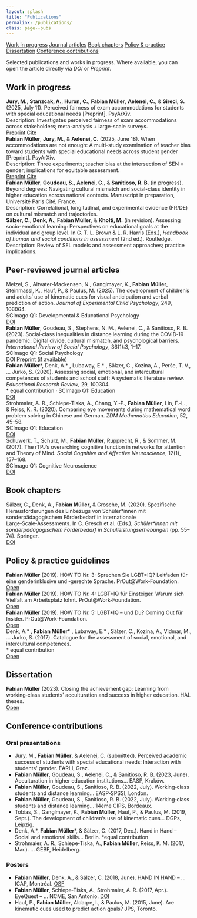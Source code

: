 ```yaml
---
layout: splash
title: "Publications"
permalink: /publications/
class: page--pubs
---
```


<link rel="stylesheet" href="/assets/css/custom.css">

<div class="pubs-wrapper">

  <!-- Quick nav -->
  <nav class="pubs-nav">
    <a href="#wip">Work in progress</a>
    <a href="#journals">Journal articles</a>
    <a href="#chapters">Book chapters</a>
    <a href="#policy">Policy & practice</a>
    <a href="#thesis">Dissertation</a>
    <a href="#talks">Conference contributions</a>
  </nav>

  <p class="pubs-intro">
    Selected publications and works in progress. Where available, you can open the article directly via <em>DOI</em> or <em>Preprint</em>.
  </p>

  <!-- Work in progress -->
  <h2 id="wip">Work in progress</h2>

  <div class="pub-item">
    <div class="pub-title">
      <strong>Jury, M.</strong>, <strong>Stanzcak, A.</strong>, <strong>Huron, C.</strong>, <strong><strong>Fabian Müller</strong></strong>, <strong>Aelenei, C.</strong>, & <strong>Sireci, S.</strong> (2025, July 11).
      Perceived fairness of exam accommodations for students with special educational needs [Preprint]. PsyArXiv.
    </div>
    <div class="pub-meta">Description: Investigates perceived fairness of exam accommodations across stakeholders; meta-analysis + large-scale surveys.</div>
    <div class="pub-actions">
      <a class="btn-link" href="https://doi.org/10.31219/osf.io/fcnz4_v1" target="_blank" rel="noopener">Preprint</a>
      <a class="btn-link btn-ghost" href="#wip" aria-label="copy citation">Cite</a>
    </div>
  </div>

  <div class="pub-item">
    <div class="pub-title">
      <strong><strong>Fabian Müller</strong></strong>, <strong>Jury, M.</strong>, & <strong>Aelenei, C.</strong> (2025, June 18).
      When accommodations are not enough: A multi-study examination of teacher bias toward students with special educational needs across student gender [Preprint]. PsyArXiv.
    </div>
    <div class="pub-meta">Description: Three experiments; teacher bias at the intersection of SEN × gender; implications for equitable assessment.</div>
    <div class="pub-actions">
      <a class="btn-link" href="https://doi.org/10.31234/osf.io/fx7jc_v1" target="_blank" rel="noopener">Preprint</a>
      <a class="btn-link btn-ghost" href="#wip">Cite</a>
    </div>
  </div>

  <div class="pub-item">
    <div class="pub-title">
      <strong><strong>Fabian Müller</strong></strong>, <strong>Goudeau, S.</strong>, <strong>Aelenei, C.</strong>, & <strong>Sanitioso, R. B.</strong> (in progress).
      Beyond degrees: Navigating cultural mismatch and social-class identity in higher education across national contexts. Manuscript in preparation, Université Paris Cité, France.
    </div>
    <div class="pub-meta">Description: Correlational, longitudinal, and experimental evidence (FR/DE) on cultural mismatch and trajectories.</div>
  </div>

  <div class="pub-item">
    <div class="pub-title">
      <strong>Sälzer, C.</strong>, <strong>Denk, A.</strong>, <strong><strong>Fabian Müller</strong></strong>, & <strong>Kholti, M.</strong> (in revision).
      Assessing socio-emotional learning: Perspectives on educational goals at the individual and group level. In G. T. L. Brown & L. R. Harris (Eds.), <em>Handbook of human and social conditions in assessment</em> (2nd ed.). Routledge.
    </div>
    <div class="pub-meta">Description: Review of SEL models and assessment approaches; practice implications.</div>
  </div>

  <!-- Journal articles -->
  <h2 id="journals">Peer‑reviewed journal articles</h2>

  <div class="pub-item">
    <div class="pub-title">
      Melzel, S., Altvater‑Mackensen, N., Ganglmayer, K., <strong><strong>Fabian Müller</strong></strong>, Steinmassl, K., Hauf, P., & Paulus, M. (2025).
      The development of children’s and adults’ use of kinematic cues for visual anticipation and verbal prediction of action.
      <em>Journal of Experimental Child Psychology</em>, 249, 106064.
    </div>
    <div class="pub-meta">SCImago Q1: Developmental & Educational Psychology</div>
    <div class="pub-actions">
      <a class="btn-link" href="https://doi.org/10.1016/j.jecp.2024.106064" target="_blank" rel="noopener">DOI</a>
    </div>
  </div>

  <div class="pub-item">
    <div class="pub-title">
      <strong><strong>Fabian Müller</strong></strong>, Goudeau, S., Stephens, N. M., Aelenei, C., & Sanitioso, R. B. (2023).
      Social‑class inequalities in distance learning during the COVID‑19 pandemic: Digital divide, cultural mismatch, and psychological barriers.
      <em>International Review of Social Psychology</em>, 36(1):3, 1–17.
    </div>
    <div class="pub-meta">SCImago Q1: Social Psychology</div>
    <div class="pub-actions">
      <a class="btn-link" href="https://doi.org/10.5334/irsp.716" target="_blank" rel="noopener">DOI</a>
      <a class="btn-link btn-ghost" href="https://osf.io/preprints/psyarxiv/" target="_blank" rel="noopener">Preprint (if available)</a>
    </div>
  </div>

  <div class="pub-item">
    <div class="pub-title">
      <strong><strong>Fabian Müller</strong></strong>*, Denk, A.* , Lubaway, E.* , Sälzer, C., Kozina, A., Perše, T. V., … Jurko, S. (2020).
      Assessing social, emotional, and intercultural competences of students and school staff: A systematic literature review.
      <em>Educational Research Review</em>, 29, 100304.
    </div>
    <div class="pub-meta">* equal contribution · SCImago Q1: Education</div>
    <div class="pub-actions">
      <a class="btn-link" href="https://doi.org/10.1016/j.edurev.2019.100304" target="_blank" rel="noopener">DOI</a>
    </div>
  </div>

  <div class="pub-item">
    <div class="pub-title">
      Strohmaier, A. R., Schiepe‑Tiska, A., Chang, Y.‑P., <strong><strong>Fabian Müller</strong></strong>, Lin, F.‑L., & Reiss, K. R. (2020).
      Comparing eye movements during mathematical word problem solving in Chinese and German.
      <em>ZDM Mathematics Education</em>, 52, 45–58.
    </div>
    <div class="pub-meta">SCImago Q1: Education</div>
    <div class="pub-actions">
      <a class="btn-link" href="https://doi.org/10.1007/s11858-019-01080-6" target="_blank" rel="noopener">DOI</a>
    </div>
  </div>

  <div class="pub-item">
    <div class="pub-title">
      Schuwerk, T., Schurz, M., <strong><strong>Fabian Müller</strong></strong>, Rupprecht, R., & Sommer, M. (2017).
      The rTPJ’s overarching cognitive function in networks for attention and Theory of Mind.
      <em>Social Cognitive and Affective Neuroscience</em>, 12(1), 157–168.
    </div>
    <div class="pub-meta">SCImago Q1: Cognitive Neuroscience</div>
    <div class="pub-actions">
      <a class="btn-link" href="https://doi.org/10.1093/scan/nsw163" target="_blank" rel="noopener">DOI</a>
    </div>
  </div>

  <!-- Chapters -->
  <h2 id="chapters">Book chapters</h2>
  <div class="pub-item">
    <div class="pub-title">
      Sälzer, C., Denk, A., <strong><strong>Fabian Müller</strong></strong>, & Grosche, M. (2020).
      Spezifische Herausforderungen des Einbezugs von Schüler*innen mit sonderpädagogischem Förderbedarf in internationale Large‑Scale‑Assessments.
      In C. Gresch et al. (Eds.), <em>Schüler*innen mit sonderpädagogischem Förderbedarf in Schulleistungserhebungen</em> (pp. 55–74). Springer.
    </div>
    <div class="pub-actions">
      <a class="btn-link" href="https://doi.org/10.1007/978-3-658-27608-9_3" target="_blank" rel="noopener">DOI</a>
    </div>
  </div>

  <!-- Policy -->
  <h2 id="policy">Policy & practice guidelines</h2>

  <div class="pub-item">
    <div class="pub-title">
      <strong><strong>Fabian Müller</strong></strong> (2019). HOW TO Nr. 3: Sprechen Sie LGBT*IQ? Leitfaden für eine genderinklusive und ‑gerechte Sprache. PrOut@Work‑Foundation.
    </div>
    <div class="pub-actions">
      <a class="btn-link" href="https://www.proutatwork.de/produkt/how-to-3-sprechen-sie-lgbtiq/" target="_blank" rel="noopener">Open</a>
    </div>
  </div>

  <div class="pub-item">
    <div class="pub-title">
      <strong><strong>Fabian Müller</strong></strong> (2019). HOW TO Nr. 4: LGBT*IQ für Einsteiger. Warum sich Vielfalt am Arbeitsplatz lohnt. PrOut@Work‑Foundation.
    </div>
    <div class="pub-actions">
      <a class="btn-link" href="https://www.proutatwork.de/produkt/how-to-4-lgbtiq-fuer-einsteigerinnen/" target="_blank" rel="noopener">Open</a>
    </div>
  </div>

  <div class="pub-item">
    <div class="pub-title">
      <strong><strong>Fabian Müller</strong></strong> (2019). HOW TO Nr. 5: LGBT*IQ – und Du? Coming Out für Insider. PrOut@Work‑Foundation.
    </div>
    <div class="pub-actions">
      <a class="btn-link" href="https://www.proutatwork.de/produkt/how-to-5-queere-themen/" target="_blank" rel="noopener">Open</a>
    </div>
  </div>

  <div class="pub-item">
    <div class="pub-title">
      Denk, A.* , <strong><strong>Fabian Müller</strong></strong>* , Lubaway, E.* , Sälzer, C., Kozina, A., Vidmar, M., … Jurko, S. (2017).
      Catalogue for the assessment of social, emotional, and intercultural competences.
    </div>
    <div class="pub-meta">* equal contribution</div>
    <div class="pub-actions">
      <a class="btn-link" href="http://dx.doi.org/10.13140/RG.2.2.25059.86560/1" target="_blank" rel="noopener">Open</a>
    </div>
  </div>

  <!-- Thesis -->
  <h2 id="thesis">Dissertation</h2>
  <div class="pub-item">
    <div class="pub-title">
      <strong><strong>Fabian Müller</strong></strong> (2023).
      Closing the achievement gap: Learning from working‑class students' acculturation and success in higher education. HAL theses.
    </div>
    <div class="pub-actions">
      <a class="btn-link" href="https://theses.hal.science/tel-04163355" target="_blank" rel="noopener">Open</a>
    </div>
  </div>

  <!-- Conferences -->
  <h2 id="talks">Conference contributions</h2>

  <h3 class="pub-year">Oral presentations</h3>
  <ul class="pub-list">
    <li>Jury, M., <strong><strong>Fabian Müller</strong></strong>, & Aelenei, C. (submitted). Perceived academic success of students with special educational needs: Interaction with students' gender. EARLI, Graz.</li>
    <li><strong><strong>Fabian Müller</strong></strong>, Goudeau, S., Aelenei, C., & Sanitioso, R. B. (2023, June). Acculturation in higher education institutions… EASP, Kraków.</li>
    <li><strong><strong>Fabian Müller</strong></strong>, Goudeau, S., Sanitioso, R. B. (2022, July). Working‑class students and distance learning… EASP‑SPSSI, London.</li>
    <li><strong><strong>Fabian Müller</strong></strong>, Goudeau, S., Sanitioso, R. B. (2022, July). Working‑class students and distance learning… 14ème CIPS, Bordeaux.</li>
    <li>Tobias, S., Ganglmayer, K., <strong><strong>Fabian Müller</strong></strong>, Hauf, P., & Paulus, M. (2019, Sept.). The development of children’s use of kinematic cues… DGPs, Leipzig.</li>
    <li>Denk, A.*, <strong><strong>Fabian Müller</strong></strong>*, & Sälzer, C. (2017, Dec.). Hand in Hand – Social and emotional skills… Berlin. *equal contribution</li>
    <li>Strohmaier, A. R., Schiepe‑Tiska, A., <strong><strong>Fabian Müller</strong></strong>, Reiss, K. M. (2017, Mar.). … GEBF, Heidelberg.</li>
  </ul>

  <h3 class="pub-year">Posters</h3>
  <ul class="pub-list">
    <li><strong><strong>Fabian Müller</strong></strong>, Denk, A., & Sälzer, C. (2018, June). HAND IN HAND – … ICAP, Montréal. <a href="https://doi.org/10.17605/OSF.IO/CKV2E" target="_blank" rel="noopener">OSF</a></li>
    <li><strong><strong>Fabian Müller</strong></strong>, Schiepe‑Tiska, A., Strohmaier, A. R. (2017, Apr.). EyeQuest – … NCME, San Antonio. <a href="https://doi.org/10.13140/RG.2.2.15675.98087" target="_blank" rel="noopener">DOI</a></li>
    <li>Hauf, P., <strong><strong>Fabian Müller</strong></strong>, Aldaqre, I., & Paulus, M. (2015, June). Are kinematic cues used to predict action goals? JPS, Toronto.</li>
  </ul>

</div>
